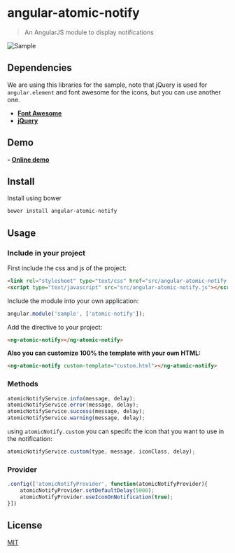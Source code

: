 angular-atomic-notify
=====================

> An AngularJS module to display notifications

![Sample](http://s22.postimg.org/u04uj24k1/Screen_Shot_2015_04_08_at_13_15_09.png)

## Dependencies

We are using this libraries for the sample, note that jQuery is used for `angular.element` and font awesome for the icons, but you can use another one.

- [**Font Awesome**](http://fortawesome.github.io/Font-Awesome/)
- [**jQuery**](https://jquery.com/)

## Demo

**- [Online demo](http://maxigimenez.github.io/angular-atomic-notify/)**

## Install

Install using bower

```bash
bower install angular-atomic-notify
```

## Usage

### Include in your project

First include the css and js of the project:

```HTML
<link rel="stylesheet" type="text/css" href="src/angular-atomic-notify.css">
<script type="text/javascript" src="src/angular-atomic-notify.js"></script>
```

Include the module into your own application:

```JavaScript
angular.module('sample', ['atomic-notify']);
```

Add the directive to your project:

```HTML
<ng-atomic-notify></ng-atomic-notify>
```

**Also you can customize 100% the template with your own HTML:**

```HTML
<ng-atomic-notify custom-template="custom.html"></ng-atomic-notify>
```

### Methods

```JavaScript
atomicNotifyService.info(message, delay);
atomicNotifyService.error(message, delay);
atomicNotifyService.success(message, delay);
atomicNotifyService.warning(message, delay);
```

using `atomicNotify.custom` you can specifc the icon that you want to use in the notification:

```JavaScript
atomicNotifyService.custom(type, message, iconClass, delay);
```

### Provider

```JavaScript
.config(['atomicNotifyProvider', function(atomicNotifyProvider){
   	atomicNotifyProvider.setDefaultDelay(5000);
	atomicNotifyProvider.useIconOnNotification(true);
}])
```

## License

[MIT](LICENSE.md)